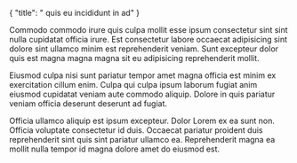 {
  "title": " quis eu incididunt in ad"
}

Commodo commodo irure quis culpa mollit esse ipsum consectetur sint sint nulla cupidatat officia irure. Est consectetur labore occaecat adipisicing sint dolore sint ullamco minim est reprehenderit veniam. Sunt excepteur dolor quis est magna magna magna sit eu adipisicing reprehenderit mollit.

Eiusmod culpa nisi sunt pariatur tempor amet magna officia est minim ex exercitation cillum enim. Culpa qui culpa ipsum laborum fugiat anim eiusmod cupidatat veniam aute commodo aliquip. Dolore in quis pariatur veniam officia deserunt deserunt ad fugiat.

Officia ullamco aliquip est ipsum excepteur. Dolor Lorem ex ea sunt non. Officia voluptate consectetur id duis. Occaecat pariatur proident duis reprehenderit sint quis sint pariatur ullamco ea. Reprehenderit magna ea mollit nulla tempor id magna dolore amet do eiusmod est.
